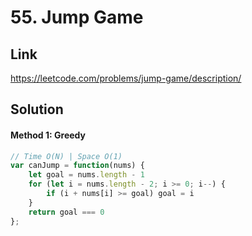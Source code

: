 # 55. Jump Game

## Link
https://leetcode.com/problems/jump-game/description/

## Solution
#### Method 1: Greedy
```javascript
// Time O(N) | Space O(1)
var canJump = function(nums) {
    let goal = nums.length - 1
    for (let i = nums.length - 2; i >= 0; i--) {
        if (i + nums[i] >= goal) goal = i
    }
    return goal === 0
};
```
